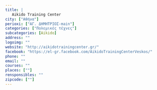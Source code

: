```yaml
---
title: |
   Aikido Training Center
city: ["Αθήνα"]
perioxi: ["ΑΓ. ΔΗΜΗΤΡΙΟΣ-main"]
categories: ["Πολεμικές τέχνες"]
subcategories: [Aikido]
address: ""
logoimg: ""
website: "http://aikidotrainingcenter.gr/"
facebook: "https://el-gr.facebook.com/AikidoTrainingCenterVeskos/"
phone: ""
email: ""
courses: ""
places: [""]
rensponsibles: ""
zipcode: [""]
---
```




